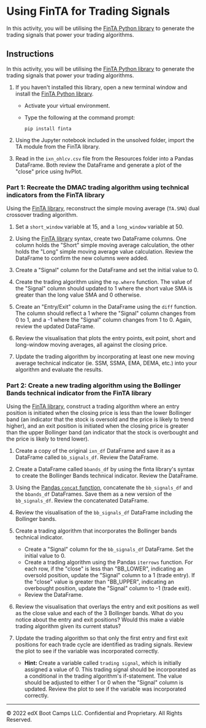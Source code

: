 # Using FinTA for Trading Signals

In this activity, you will be utilising the [FinTA Python library](https://pypi.org/project/finta/) to generate the trading signals that power your trading algorithms.

## Instructions

In this activity, you will be utilising the [FinTA Python library](https://pypi.org/project/finta/) to generate the trading signals that power your trading algorithms.

1. If you haven't installed this library, open a new terminal window and install the [FinTA Python library](https://pypi.org/project/finta/).

    * Activate your virtual environment.

    * Type the following at the command prompt:

      ```shell
      pip install finta
      ```

2. Using the Jupyter notebook included in the unsolved folder, import the TA module from the FinTA library.

3. Read in the `ixn_ohlcv.csv` file from the Resources folder into a Pandas DataFrame. Both review the DataFrame and generate a plot of the "close" price using hvPlot.

### Part 1: Recreate the DMAC trading algorithm using technical indicators from the FinTA library

Using the [FinTA library](https://pypi.org/project/finta/), reconstruct the simple moving average (`TA.SMA`) dual crossover trading algorithm.

1. Set a `short_window` variable at 15, and a `long_window` variable at 50.

2. Using the [FinTA library](https://pypi.org/project/finta/) syntax, create two DataFrame columns. One column holds the "Short" simple moving average calculation, the other holds the "Long" simple moving average value calculation. Review the DataFrame to confirm the new columns were added.

3. Create a "Signal" column for the DataFrame and set the initial value to 0.

4. Create the trading algorithm using the `np.where` function. The value of the "Signal" column should updated to 1 where the short value SMA is greater than the long value SMA and 0 otherwise.

5. Create an "Entry/Exit" column in the DataFrame using the `diff` function. The column should reflect a 1 where the "Signal" column changes from 0 to 1, and a -1 where the "Signal" column changes from 1 to 0. Again, review the updated DataFrame.

6. Review the visualisation that plots the entry points, exit point, short and long-window moving averages, all against the closing price.

7. Update the trading algorithm by incorporating at least one new moving average technical indicator (ie. SSM,  SSMA, EMA, DEMA, etc.) into your algorithm and evaluate the results.

### Part 2: Create a new trading algorithm using the Bollinger Bands technical indicator from the FinTA library

Using the [FinTA library](https://pypi.org/project/finta/), construct a trading algorithm where an entry position is initiated when the closing price is less than the lower Bollinger band (an indicator that the stock is oversold and the price is likely to trend higher), and an exit position is initiated when the closing price is greater than the upper Bollinger band (an indicator that the stock is overbought and the price is likely to trend lower).

1. Create a copy of the original `ixn_df` DataFrame and save it as a DataFrame called `bb_signals_df`. Review the DataFrame.

2. Create a DataFrame called `bbands_df` by using the finta library's syntax to create the Bollinger Bands technical indicator. Review the DataFrame.

3. Using the [Pandas `concat` function](https://pandas.pydata.org/pandas-docs/stable/reference/api/pandas.concat.html), concatenate the `bb_signals_df` and the `bbands_df` DataFrames. Save them as a new version of the `bb_signals_df`. Review the concatenated DataFrame.

4. Review the visualisation of the `bb_signals_df` DataFrame including the Bollinger bands.

5. Create a trading algorithm that incorporates the Bollinger bands technical indicator.

    * Create a "Signal" column for the `bb_signals_df` DataFrame. Set the initial value to 0.
    * Create a trading algorithm using the Pandas `iterrows` function. For each row, if the "close" is less than "BB_LOWER", indicating an oversold position, update the "Signal" column to a 1 (trade entry). If the "close" value is greater than "BB_UPPER", indicating an overbought position, update the "Signal" column to -1 (trade exit).
    * Review the DataFrame.

6. Review the visualisation that overlays the entry and exit positions as well as the close value and each of the 3 Bollinger bands. What do you notice about the entry and exit positions? Would this make a viable trading algorithm given its current status?

7. Update the trading algorithm so that only the first entry and first exit positions for each trade cycle are identified as trading signals. Review the plot to see if the variable was incorporated correctly.

    * **Hint:** Create a variable called `trading signal`, which is initially assigned a value of 0. This trading signal should be incorporated as a conditional in the trading algorithm's if-statement. The value should be adjusted to either 1 or 0 when the "Signal" column is updated. Review the plot to see if the variable was incorporated correctly.

---

© 2022 edX Boot Camps LLC. Confidential and Proprietary. All Rights Reserved.

